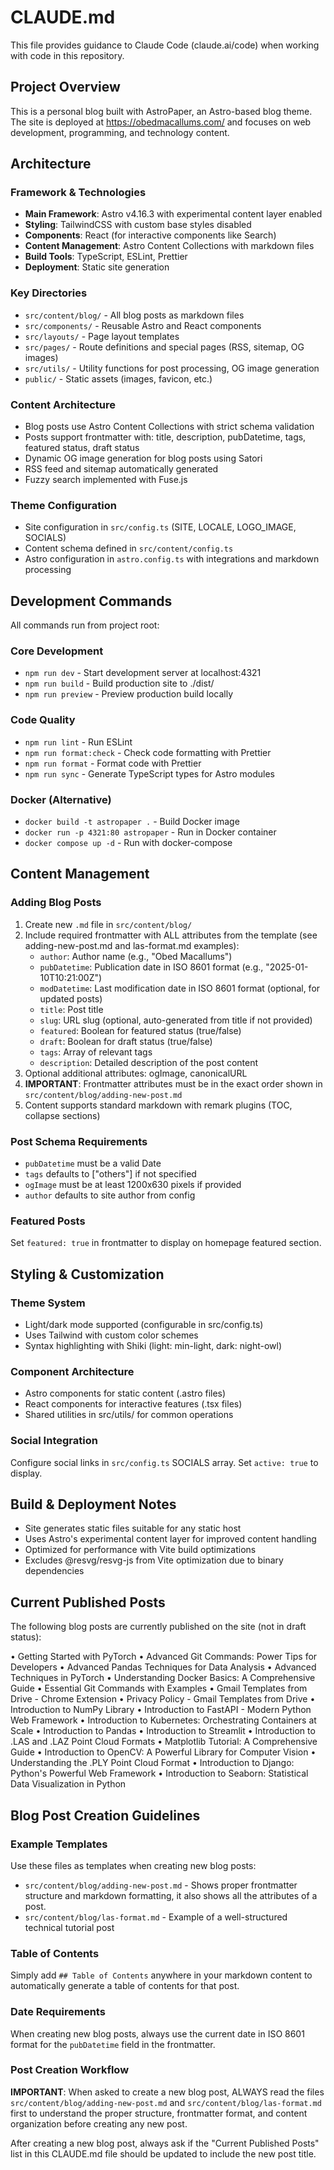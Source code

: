 # CLAUDE.md

This file provides guidance to Claude Code (claude.ai/code) when working with code in this repository.

## Project Overview

This is a personal blog built with AstroPaper, an Astro-based blog theme. The site is deployed at https://obedmacallums.com/ and focuses on web development, programming, and technology content.

## Architecture

### Framework & Technologies
- **Main Framework**: Astro v4.16.3 with experimental content layer enabled
- **Styling**: TailwindCSS with custom base styles disabled
- **Components**: React (for interactive components like Search)
- **Content Management**: Astro Content Collections with markdown files
- **Build Tools**: TypeScript, ESLint, Prettier
- **Deployment**: Static site generation

### Key Directories
- `src/content/blog/` - All blog posts as markdown files
- `src/components/` - Reusable Astro and React components
- `src/layouts/` - Page layout templates
- `src/pages/` - Route definitions and special pages (RSS, sitemap, OG images)
- `src/utils/` - Utility functions for post processing, OG image generation
- `public/` - Static assets (images, favicon, etc.)

### Content Architecture
- Blog posts use Astro Content Collections with strict schema validation
- Posts support frontmatter with: title, description, pubDatetime, tags, featured status, draft status
- Dynamic OG image generation for blog posts using Satori
- RSS feed and sitemap automatically generated
- Fuzzy search implemented with Fuse.js

### Theme Configuration
- Site configuration in `src/config.ts` (SITE, LOCALE, LOGO_IMAGE, SOCIALS)
- Content schema defined in `src/content/config.ts`
- Astro configuration in `astro.config.ts` with integrations and markdown processing

## Development Commands

All commands run from project root:

### Core Development
- `npm run dev` - Start development server at localhost:4321
- `npm run build` - Build production site to ./dist/
- `npm run preview` - Preview production build locally

### Code Quality
- `npm run lint` - Run ESLint
- `npm run format:check` - Check code formatting with Prettier
- `npm run format` - Format code with Prettier
- `npm run sync` - Generate TypeScript types for Astro modules

### Docker (Alternative)
- `docker build -t astropaper .` - Build Docker image
- `docker run -p 4321:80 astropaper` - Run in Docker container
- `docker compose up -d` - Run with docker-compose

## Content Management

### Adding Blog Posts
1. Create new `.md` file in `src/content/blog/`
2. Include required frontmatter with ALL attributes from the template (see adding-new-post.md and las-format.md examples):
   - `author`: Author name (e.g., "Obed Macallums")
   - `pubDatetime`: Publication date in ISO 8601 format (e.g., "2025-01-10T10:21:00Z")
   - `modDatetime`: Last modification date in ISO 8601 format (optional, for updated posts)
   - `title`: Post title
   - `slug`: URL slug (optional, auto-generated from title if not provided)
   - `featured`: Boolean for featured status (true/false)
   - `draft`: Boolean for draft status (true/false)
   - `tags`: Array of relevant tags
   - `description`: Detailed description of the post content
3. Optional additional attributes: ogImage, canonicalURL
4. **IMPORTANT**: Frontmatter attributes must be in the exact order shown in `src/content/blog/adding-new-post.md`
5. Content supports standard markdown with remark plugins (TOC, collapse sections)

### Post Schema Requirements
- `pubDatetime` must be a valid Date
- `tags` defaults to ["others"] if not specified
- `ogImage` must be at least 1200x630 pixels if provided
- `author` defaults to site author from config

### Featured Posts
Set `featured: true` in frontmatter to display on homepage featured section.

## Styling & Customization

### Theme System
- Light/dark mode supported (configurable in src/config.ts)
- Uses Tailwind with custom color schemes
- Syntax highlighting with Shiki (light: min-light, dark: night-owl)

### Component Architecture
- Astro components for static content (.astro files)
- React components for interactive features (.tsx files)
- Shared utilities in src/utils/ for common operations

### Social Integration
Configure social links in `src/config.ts` SOCIALS array. Set `active: true` to display.

## Build & Deployment Notes

- Site generates static files suitable for any static host
- Uses Astro's experimental content layer for improved content handling
- Optimized for performance with Vite build optimizations
- Excludes @resvg/resvg-js from Vite optimization due to binary dependencies

## Current Published Posts

The following blog posts are currently published on the site (not in draft status):

• Getting Started with PyTorch
• Advanced Git Commands: Power Tips for Developers
• Advanced Pandas Techniques for Data Analysis
• Advanced Techniques in PyTorch
• Understanding Docker Basics: A Comprehensive Guide
• Essential Git Commands with Examples
• Gmail Templates from Drive - Chrome Extension
• Privacy Policy - Gmail Templates from Drive
• Introduction to NumPy Library
• Introduction to FastAPI - Modern Python Web Framework
• Introduction to Kubernetes: Orchestrating Containers at Scale
• Introduction to Pandas
• Introduction to Streamlit
• Introduction to .LAS and .LAZ Point Cloud Formats
• Matplotlib Tutorial: A Comprehensive Guide
• Introduction to OpenCV: A Powerful Library for Computer Vision
• Understanding the .PLY Point Cloud Format
• Introduction to Django: Python's Powerful Web Framework
• Introduction to Seaborn: Statistical Data Visualization in Python

## Blog Post Creation Guidelines

### Example Templates
Use these files as templates when creating new blog posts:
- `src/content/blog/adding-new-post.md` - Shows proper frontmatter structure and markdown formatting, it also shows all the attributes of a post.
- `src/content/blog/las-format.md` - Example of a well-structured technical tutorial post

### Table of Contents
Simply add `## Table of Contents` anywhere in your markdown content to automatically generate a table of contents for that post.

### Date Requirements
When creating new blog posts, always use the current date in ISO 8601 format for the `pubDatetime` field in the frontmatter.

### Post Creation Workflow

**IMPORTANT**: When asked to create a new blog post, ALWAYS read the files `src/content/blog/adding-new-post.md` and `src/content/blog/las-format.md` first to understand the proper structure, frontmatter format, and content organization before creating any new post.

After creating a new blog post, always ask if the "Current Published Posts" list in this CLAUDE.md file should be updated to include the new post title.
